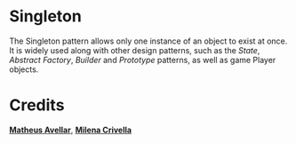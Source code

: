 # Singleton

The Singleton pattern allows only one instance of an object to exist at once. It is widely used along with other design patterns, such as the *State*, *Abstract Factory*, *Builder* and *Prototype* patterns, as well as game Player objects.

# Credits
**[Matheus Avellar](http://github.com/MatheusAvellar)**, **[Milena Crivella](http://github.com/MilenaCrivella)**
